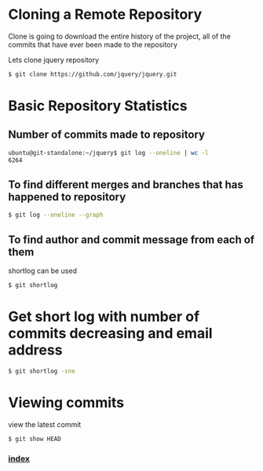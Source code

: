 # Cloning a Remote Repository
Clone is going to download the entire history of the project, all of the commits that have ever been made to the  repository

Lets clone jquery repository
```bash
$ git clone https://github.com/jquery/jquery.git
```
# Basic Repository Statistics
## Number of commits made to repository
```bash
ubuntu@git-standalone:~/jquery$ git log --oneline | wc -l
6264
```
## To find different merges and branches that has happened to repository
```bash
$ git log --oneline --graph
```
## To find author and commit message from each of them
shortlog can be used
```bash
$ git shortlog
```
# Get short log with number of commits decreasing and email address
```bash
$ git shortlog -sne
```
# Viewing commits
view the latest commit
```bash
$ git show HEAD
```


### [index](index.html)

